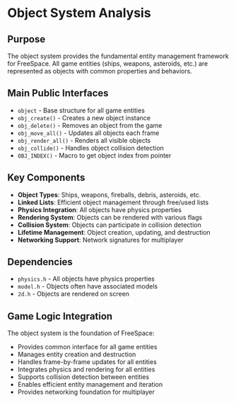 # Object System Analysis

## Purpose
The object system provides the fundamental entity management framework for FreeSpace. All game entities (ships, weapons, asteroids, etc.) are represented as objects with common properties and behaviors.

## Main Public Interfaces
- `object` - Base structure for all game entities
- `obj_create()` - Creates a new object instance
- `obj_delete()` - Removes an object from the game
- `obj_move_all()` - Updates all objects each frame
- `obj_render_all()` - Renders all visible objects
- `obj_collide()` - Handles object collision detection
- `OBJ_INDEX()` - Macro to get object index from pointer

## Key Components
- **Object Types**: Ships, weapons, fireballs, debris, asteroids, etc.
- **Linked Lists**: Efficient object management through free/used lists
- **Physics Integration**: All objects have physics properties
- **Rendering System**: Objects can be rendered with various flags
- **Collision System**: Objects can participate in collision detection
- **Lifetime Management**: Object creation, updating, and destruction
- **Networking Support**: Network signatures for multiplayer

## Dependencies
- `physics.h` - All objects have physics properties
- `model.h` - Objects often have associated models
- `2d.h` - Objects are rendered on screen

## Game Logic Integration
The object system is the foundation of FreeSpace:
- Provides common interface for all game entities
- Manages entity creation and destruction
- Handles frame-by-frame updates for all entities
- Integrates physics and rendering for all entities
- Supports collision detection between entities
- Enables efficient entity management and iteration
- Provides networking foundation for multiplayer